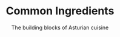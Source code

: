 ---
layout: page
title: Common Ingredients
subtitle: The building blocks of Asturian cuisine
permalink: /culture/ingredients/
toc: true
toc_sticky: true
toc_label: History
sidebar:
  nav: culture_full
---